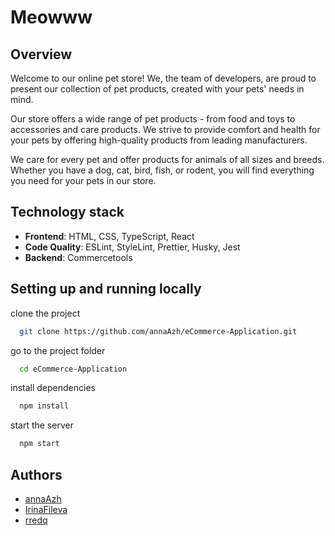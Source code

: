 # Meowww

## Overview

Welcome to our online pet store! We, the team of developers, are proud to present our collection of pet products, created with your pets' needs in mind.

Our store offers a wide range of pet products - from food and toys to accessories and care products. We strive to provide comfort and health for your pets by offering high-quality products from leading manufacturers.

We care for every pet and offer products for animals of all sizes and breeds. Whether you have a dog, cat, bird, fish, or rodent, you will find everything you need for your pets in our store.

## Technology stack

- **Frontend**: HTML, CSS, TypeScript, React
- **Code Quality**: ESLint, StyleLint, Prettier, Husky, Jest
- **Backend**: Commercetools

## Setting up and running locally

clone the project

```bash
  git clone https://github.com/annaAzh/eCommerce-Application.git
```

go to the project folder

```bash
  cd eCommerce-Application
```

install dependencies

```bash
  npm install
```

start the server

```bash
  npm start
```

## Authors

- [annaAzh](https://github.com/annaAzh)
- [IrinaFileva](https://github.com/IrinaFileva)
- [rredq](https://github.com/rRedq)
